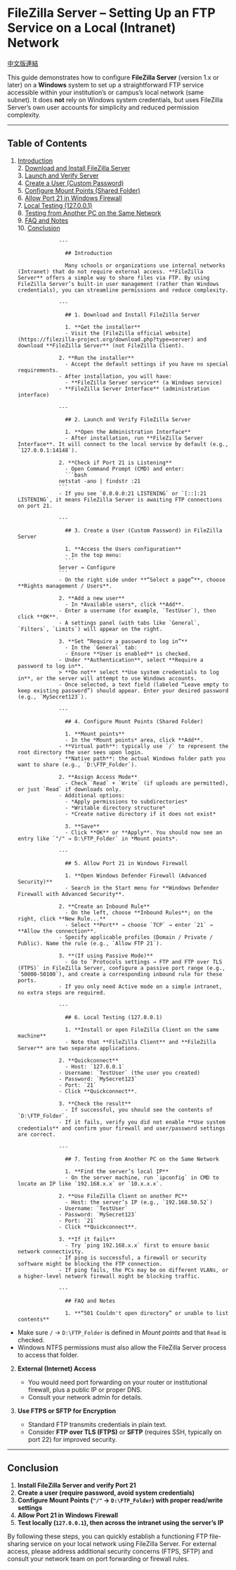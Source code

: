 # FileZilla Server – Setting Up an FTP Service on a Local (Intranet) Network
[中文版連結](./README.md)

This guide demonstrates how to configure **FileZilla Server** (version 1.x or later) on a **Windows** system to set up a straightforward FTP service accessible within your institution’s or campus’s local network (same subnet). It does **not** rely on Windows system credentials, but uses FileZilla Server’s own user accounts for simplicity and reduced permission complexity.

---
  
  ## Table of Contents
  
  1. [Introduction](#introduction)  
    2. [Download and Install FileZilla Server](#1-download-and-install-filezilla-server)  
      3. [Launch and Verify Server](#2-launch-and-verify-filezilla-server)  
        4. [Create a User (Custom Password)](#3-create-a-user-custom-password-in-filezilla-server)  
          5. [Configure Mount Points (Shared Folder)](#4-configure-mount-points-shared-folder)  
            6. [Allow Port 21 in Windows Firewall](#5-allow-port-21-in-windows-firewall)  
              7. [Local Testing (127.0.0.1)](#6-local-testing-127001)  
                8. [Testing from Another PC on the Same Network](#7-testing-from-another-pc-on-the-same-network)  
                  9. [FAQ and Notes](#faq-and-notes)  
                    10. [Conclusion](#conclusion)
                      
                      ---
                        
                        ## Introduction
                        
                        Many schools or organizations use internal networks (Intranet) that do not require external access. **FileZilla Server** offers a simple way to share files via FTP. By using FileZilla Server’s built-in user management (rather than Windows credentials), you can streamline permissions and reduce complexity.
                      
                      ---
                        
                        ## 1. Download and Install FileZilla Server
                        
                        1. **Get the installer**  
                        - Visit the [FileZilla official website](https://filezilla-project.org/download.php?type=server) and download **FileZilla Server** (not FileZilla Client).
                      
                      2. **Run the installer**  
                        - Accept the default settings if you have no special requirements.  
                      - After installation, you will have:
                        - **FileZilla Server service** (a Windows service)  
                      - **FileZilla Server Interface** (administration interface)
                      
                      ---
                        
                        ## 2. Launch and Verify FileZilla Server
                        
                        1. **Open the Administration Interface**  
                        - After installation, run **FileZilla Server Interface**. It will connect to the local service by default (e.g., `127.0.0.1:14148`).
                      
                      2. **Check if Port 21 is Listening**  
                        - Open Command Prompt (CMD) and enter:
                        ```bash
                      netstat -ano | findstr :21
                      ```
                      - If you see `0.0.0.0:21 LISTENING` or `[::]:21 LISTENING`, it means FileZilla Server is awaiting FTP connections on port 21.
                      
                      ---
                        
                        ## 3. Create a User (Custom Password) in FileZilla Server
                        
                        1. **Access the Users configuration**  
                        - In the top menu:  
                        ```
                      Server → Configure
                      ```
                      - On the right side under **“Select a page”**, choose **Rights management / Users**.
                      
                      2. **Add a new user**  
                        - In *Available users*, click **Add**.  
                      - Enter a username (for example, `TestUser`), then click **OK**.  
                      - A settings panel (with tabs like `General`, `Filters`, `Limits`) will appear on the right.
                      
                      3. **Set “Require a password to log in”**  
                        - In the `General` tab:  
                        - Ensure **User is enabled** is checked.  
                      - Under **Authentication**, select **Require a password to log in**.  
                      > **Do not** select **Use system credentials to log in**, or the server will attempt to use Windows accounts.  
                      - Once selected, a text field (labeled “Leave empty to keep existing password”) should appear. Enter your desired password (e.g., `MySecret123`).
                      
                      ---
                        
                        ## 4. Configure Mount Points (Shared Folder)
                        
                        1. **Mount points**  
                        - In the *Mount points* area, click **Add**.  
                      - **Virtual path**: typically use `/` to represent the root directory the user sees upon login.  
                      - **Native path**: the actual Windows folder path you want to share (e.g., `D:\FTP_Folder`).
                      
                      2. **Assign Access Mode**  
                        - Check `Read` + `Write` (if uploads are permitted), or just `Read` if downloads only.  
                      - Additional options:
                        - *Apply permissions to subdirectories*  
                        - *Writable directory structure*  
                        - *Create native directory if it does not exist*  
                        
                        3. **Save**  
                        - Click **OK** or **Apply**. You should now see an entry like `"/" → D:\FTP_Folder` in *Mount points*.
                      
                      ---
                        
                        ## 5. Allow Port 21 in Windows Firewall
                        
                        1. **Open Windows Defender Firewall (Advanced Security)**  
                        - Search in the Start menu for **Windows Defender Firewall with Advanced Security**.
                      
                      2. **Create an Inbound Rule**  
                        - On the left, choose **Inbound Rules**; on the right, click **New Rule...**  
                        - Select **Port** → choose `TCP` → enter `21` → **Allow the connection**.  
                      - Specify applicable profiles (Domain / Private / Public). Name the rule (e.g., `Allow FTP 21`).
                      
                      3. **(If using Passive Mode)**  
                        - Go to `Protocols settings → FTP and FTP over TLS (FTPS)` in FileZilla Server, configure a passive port range (e.g., `50000-50100`), and create a corresponding inbound rule for these ports.  
                      - If you only need Active mode on a simple intranet, no extra steps are required.
                      
                      ---
                        
                        ## 6. Local Testing (127.0.0.1)
                        
                        1. **Install or open FileZilla Client on the same machine**  
                        - Note that **FileZilla Client** and **FileZilla Server** are two separate applications.
                      
                      2. **Quickconnect**  
                        - Host: `127.0.0.1`  
                      - Username: `TestUser` (the user you created)  
                      - Password: `MySecret123`  
                      - Port: `21`  
                      - Click **Quickconnect**.
                      
                      3. **Check the result**  
                        - If successful, you should see the contents of `D:\FTP_Folder`.  
                      - If it fails, verify you did not enable **Use system credentials** and confirm your firewall and user/password settings are correct.
                      
                      ---
                        
                        ## 7. Testing from Another PC on the Same Network
                        
                        1. **Find the server’s local IP**  
                        - On the server machine, run `ipconfig` in CMD to locate an IP like `192.168.x.x` or `10.x.x.x`.
                      
                      2. **Use FileZilla Client on another PC**  
                        - Host: the server’s IP (e.g., `192.168.50.52`)  
                      - Username: `TestUser`  
                      - Password: `MySecret123`  
                      - Port: `21`  
                      - Click **Quickconnect**.
                      
                      3. **If it fails**  
                        - Try `ping 192.168.x.x` first to ensure basic network connectivity.  
                      - If ping is successful, a firewall or security software might be blocking the FTP connection.  
                      - If ping fails, the PCs may be on different VLANs, or a higher-level network firewall might be blocking traffic.
                      
                      ---
                        
                        ## FAQ and Notes
                        
                        1. **“501 Couldn't open directory” or unable to list contents**  
   - Make sure `/` → `D:\FTP_Folder` is defined in *Mount points* and that `Read` is checked.  
   - Windows NTFS permissions must also allow the FileZilla Server process to access that folder.

2. **External (Internet) Access**  
   - You would need port forwarding on your router or institutional firewall, plus a public IP or proper DNS.  
   - Consult your network admin for details.

3. **Use FTPS or SFTP for Encryption**  
   - Standard FTP transmits credentials in plain text.  
   - Consider **FTP over TLS (FTPS)** or **SFTP** (requires SSH, typically on port 22) for improved security.

---

## Conclusion

1. **Install FileZilla Server and verify Port 21**  
2. **Create a user (require password, avoid system credentials)**  
3. **Configure Mount Points (`"/"` → `D:\FTP_Folder`) with proper read/write settings**  
4. **Allow Port 21 in Windows Firewall**  
5. **Test locally (`127.0.0.1`), then across the intranet using the server’s IP**  

By following these steps, you can quickly establish a functioning FTP file-sharing service on your local network using FileZilla Server. For external access, please address additional security concerns (FTPS, SFTP) and consult your network team on port forwarding or firewall rules.

